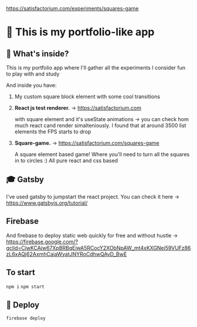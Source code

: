 https://satisfactorium.com/experiments/squares-game

# 🚀 This is my portfolio-like app

## 🧐 What's inside?

This is my portfolio app where I'll gather all the experiments I consider fun to play with and study
    
And inside you have:    
    
1. My custom square block element with some cool transitions 
2.  **React js test renderer.** -> https://satisfactorium.com

    with square element and it's useState animations -> you can check hom much react cand render simalteniously.
    I found that at around 3500 list elements the FPS starts to drop 

3.  **Square-game.** -> https://satisfactorium.com/squares-game

    A square element based game! Where you'll need to turn all the squares in to circles :)
    All pure react and css based

## 🎓 Gatsby

I've used gatsby to jumpstart the react project. You can check it here -> https://www.gatsbyjs.org/tutorial/

## Firebase

And firebase to deploy static web quickly for free and without hustle -> https://firebase.google.com/?gclid=CjwKCAjw67XpBRBqEiwA5RCocY2XObNpAW_mt4xKXGNej59VUFz86zL6xAQj62AxmhCaiaWyatJNYRoCdhwQAvD_BwE

## To start

 `npm i`
 `npm start`

## 💫 Deploy

`firebase deploy`

